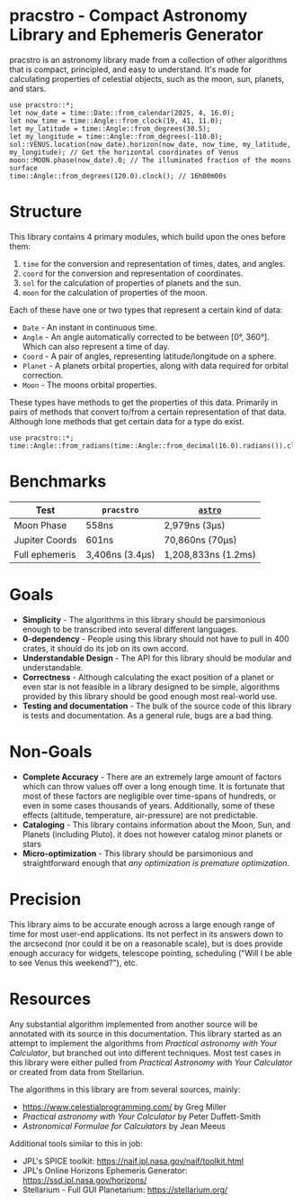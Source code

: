 # pracstro - Compact Astronomy Library and Ephemeris Generator

pracstro is an astronomy library made from a collection of other algorithms that is
compact, principled, and easy to understand. It's made for calculating properties
of celestial objects, such as the moon, sun, planets, and stars.

```
use pracstro::*;
let now_date = time::Date::from_calendar(2025, 4, 16.0);
let now_time = time::Angle::from_clock(19, 41, 11.0);
let my_latitude = time::Angle::from_degrees(30.5);
let my_longitude = time::Angle::from_degrees(-110.0);
sol::VENUS.location(now_date).horizon(now_date, now_time, my_latitude, my_longitude); // Get the horizontal coordinates of Venus
moon::MOON.phase(now_date).0; // The illuminated fraction of the moons surface
time::Angle::from_degrees(120.0).clock(); // 16h00m00s
```

# Structure
This library contains 4 primary modules, which build upon the ones before them:
1. `time` for the conversion and representation of times, dates, and angles.
2. `coord` for the conversion and representation of coordinates.
3. `sol` for the calculation of properties of planets and the sun.
4. `moon` for the calculation of properties of the moon.

Each of these have one or two types that represent a certain kind of data:
- `Date` - An instant in continuous time.
- `Angle` - An angle automatically corrected to be between \[0°, 360°\]. Which can also represent a time of day.
- `Coord` - A pair of angles, representing latitude/longitude on a sphere.
- `Planet` - A planets orbital properties, along with data required for orbital correction.
- `Moon` - The moons orbital properties.

These types have methods to get the properties of this data. Primarily in pairs of methods that convert to/from a certain
representation of that data. Although lone methods that get certain data for a type do exist.

```
use pracstro::*;
time::Angle::from_radians(time::Angle::from_decimal(16.0).radians()).clock();
```

# Benchmarks

| Test           | `pracstro`           | [`astro`](https://crates.io/crates/astro) |
|----------------|----------------------|---------------------|
| Moon Phase     | 558ns                | 2,979ns (3µs)       |
| Jupiter Coords | 601ns                | 70,860ns (70µs)     |
| Full ephemeris | 3,406ns (3.4µs)      | 1,208,833ns (1.2ms) |

# Goals
* **Simplicity** - The algorithms in this library should be parsimonious enough to be transcribed into several different languages.
* **0-dependency** - People using this library should not have to pull in 400 crates, it should do its job on its own accord.
* **Understandable Design** - The API for this library should be modular and understandable.
* **Correctness** - Although calculating the exact position of a planet or even star is not feasible in a library designed to be simple, algorithms
provided by this library should be good enough most real-world use.
* **Testing and documentation** - The bulk of the source code of this library is tests and documentation. As a general rule, bugs are a bad thing.

# Non-Goals
* **Complete Accuracy** - There are an extremely large amount of factors which can throw values off over a long enough time. It is fortunate that most of these factors are negligible over time-spans of hundreds, or even in some cases thousands of years. Additionally, some of these effects (altitude, temperature, air-pressure) are not predictable.
* **Cataloging** - This library contains information about the Moon, Sun, and Planets (including Pluto). it does not however catalog minor planets or stars
* **Micro-optimization** - This library should be parsimonious and straightforward enough that *any optimization is premature optimization*.

# Precision

This library aims to be accurate enough across a large enough range of time for most user-end applications.
Its not perfect in its answers down to the arcsecond (nor could it be on a reasonable scale),
but is does provide enough accuracy for widgets, telescope pointing, scheduling ("Will I be able to see Venus this weekend?"), etc.

# Resources

Any substantial algorithm implemented from another source will be annotated with its source in this documentation.
This library started as an attempt to implement the algorithms from *Practical astronomy with Your Calculator*,
but branched out into different techniques. Most test cases in this library were either pulled from *Practical Astronomy with Your Calculator*
or created from data from Stellariun.

The algorithms in this library are from several sources, mainly:
 * <https://www.celestialprogramming.com/> by Greg Miller
 * *Practical astronomy with Your Calculator* by Peter Duffett-Smith
 * *Astronomical Formulae for Calculators* by Jean Meeus

Additional tools similar to this in job:
 * JPL's SPICE toolkit: https://naif.jpl.nasa.gov/naif/toolkit.html
 * JPL's Online Horizons Ephemeris Generator: https://ssd.jpl.nasa.gov/horizons/
 * Stellarium - Full GUI Planetarium: https://stellarium.org/
